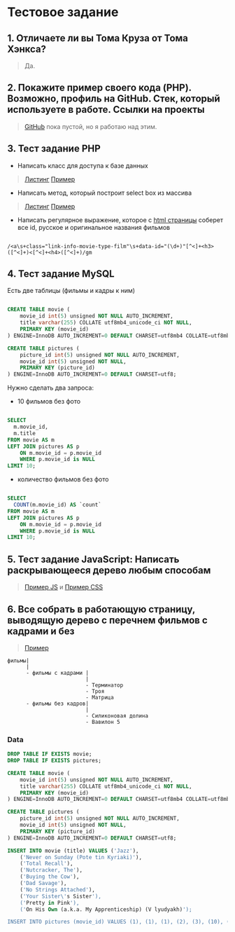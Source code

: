 # Тестовое задание

## 1. Отличаете ли вы Тома Круза от Тома Хэнкса?

> Да.

## 2. Покажите пример своего кода (PHP). Возможно, профиль на GitHub. Стек, который используете в работе. Ссылки на проекты

> [GitHub](https://github.com/danilin-em) пока пустой, но я работаю над этим.

## 3. Тест задание PHP

- Написать класс для доступа к базе данных

> [Листинг](./src/DataBase/DataBase.php) [Пример](./examples/DataBase.php)

- Написать метод, который построит select box из массива

> [Листинг](./src/SelectBox/SelectBox.php) [Пример](./examples/SelectBox.php)

- Написать регулярное выражение, которое с [html страницы](https://ru.kinorium.com/) соберет все id, русское и оригинальное названия фильмов

```regexp

/<a\s+class="link-info-movie-type-film"\s+data-id="(\d+)"[^<]+<h3>([^<]+)<[^<]+<h4>([^<]+)/gm

```

## 4. Тест задание MySQL

Есть две таблицы (фильмы и кадры к ним)

```sql

CREATE TABLE movie (
    movie_id int(5) unsigned NOT NULL AUTO_INCREMENT,
    title varchar(255) COLLATE utf8mb4_unicode_ci NOT NULL,
    PRIMARY KEY (movie_id)
) ENGINE=InnoDB AUTO_INCREMENT=0 DEFAULT CHARSET=utf8mb4 COLLATE=utf8mb4_unicode_ci ROW_FORMAT=COMPRESSED KEY_BLOCK_SIZE=8;

CREATE TABLE pictures (
    picture_id int(5) unsigned NOT NULL AUTO_INCREMENT,
    movie_id int(5) unsigned NOT NULL,
    PRIMARY KEY (picture_id)
) ENGINE=InnoDB AUTO_INCREMENT=0 DEFAULT CHARSET=utf8;

```

Нужно сделать два запроса:

- 10 фильмов без фото

```sql

SELECT 
  m.movie_id,
  m.title
FROM movie AS m 
LEFT JOIN pictures AS p
    ON m.movie_id = p.movie_id
    WHERE p.movie_id is NULL
LIMIT 10;

```

- количество фильмов без фото

```sql

SELECT 
  COUNT(m.movie_id) AS `count`
FROM movie AS m 
LEFT JOIN pictures AS p
    ON m.movie_id = p.movie_id
    WHERE p.movie_id is NULL
LIMIT 10;

```

## 5. Тест задание JavaScript: Написать раскрывающееся дерево любым способам

> [Пример JS](./public/example-tree.html) и [Пример CSS](./public/example-tree-css.html)

## 6. Все собрать в работающую страницу, выводящую дерево с перечнем фильмов с кадрами и без

> [Пример](./public/index.html) 

```text
фильмы|
      |
      - фильмы с кадрами |
                         |
                         - Терминатор
                         - Троя
                         - Матрица
      - фильмы без кадров|
                         |
                         - Силиконовая долина
                         - Вавилон 5
```

### Data

```sql
DROP TABLE IF EXISTS movie;
DROP TABLE IF EXISTS pictures;

CREATE TABLE movie (
    movie_id int(5) unsigned NOT NULL AUTO_INCREMENT,
    title varchar(255) COLLATE utf8mb4_unicode_ci NOT NULL,
    PRIMARY KEY (movie_id)
) ENGINE=InnoDB AUTO_INCREMENT=0 DEFAULT CHARSET=utf8mb4 COLLATE=utf8mb4_unicode_ci ROW_FORMAT=COMPRESSED KEY_BLOCK_SIZE=8;

CREATE TABLE pictures (
    picture_id int(5) unsigned NOT NULL AUTO_INCREMENT,
    movie_id int(5) unsigned NOT NULL,
    PRIMARY KEY (picture_id)
) ENGINE=InnoDB AUTO_INCREMENT=0 DEFAULT CHARSET=utf8;

INSERT INTO movie (title) VALUES ('Jazz'),
    ('Never on Sunday (Pote tin Kyriaki)'),
    ('Total Recall'),
    ('Nutcracker, The'),
    ('Buying the Cow'),
    ('Dad Savage'),
    ('No Strings Attached'),
    ('Your Sister\'s Sister'),
    ('Pretty in Pink'),
    ('On His Own (a.k.a. My Apprenticeship) (V lyudyakh)');

INSERT INTO pictures (movie_id) VALUES (1), (1), (1), (2), (3), (10), (10);
```
